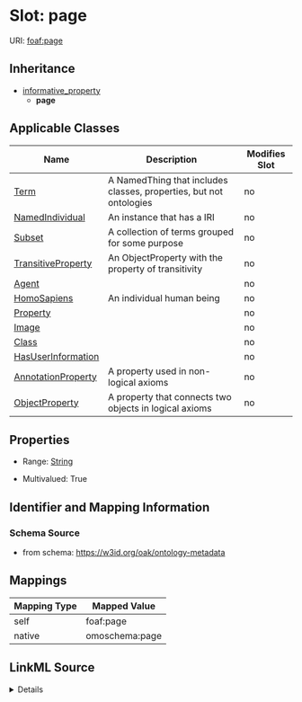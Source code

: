 

# Slot: page



URI: [foaf:page](http://xmlns.com/foaf/0.1/page)




## Inheritance

* [informative_property](informative_property.md)
    * **page**






## Applicable Classes

| Name | Description | Modifies Slot |
| --- | --- | --- |
| [Term](Term.md) | A NamedThing that includes classes, properties, but not ontologies |  no  |
| [NamedIndividual](NamedIndividual.md) | An instance that has a IRI |  no  |
| [Subset](Subset.md) | A collection of terms grouped for some purpose |  no  |
| [TransitiveProperty](TransitiveProperty.md) | An ObjectProperty with the property of transitivity |  no  |
| [Agent](Agent.md) |  |  no  |
| [HomoSapiens](HomoSapiens.md) | An individual human being |  no  |
| [Property](Property.md) |  |  no  |
| [Image](Image.md) |  |  no  |
| [Class](Class.md) |  |  no  |
| [HasUserInformation](HasUserInformation.md) |  |  no  |
| [AnnotationProperty](AnnotationProperty.md) | A property used in non-logical axioms |  no  |
| [ObjectProperty](ObjectProperty.md) | A property that connects two objects in logical axioms |  no  |







## Properties

* Range: [String](String.md)

* Multivalued: True





## Identifier and Mapping Information







### Schema Source


* from schema: https://w3id.org/oak/ontology-metadata




## Mappings

| Mapping Type | Mapped Value |
| ---  | ---  |
| self | foaf:page |
| native | omoschema:page |




## LinkML Source

<details>
```yaml
name: page
from_schema: https://w3id.org/oak/ontology-metadata
rank: 1000
is_a: informative_property
slot_uri: foaf:page
alias: page
domain_of:
- HasUserInformation
range: string
multivalued: true

```
</details>